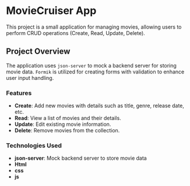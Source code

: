 # MovieCruiser App

This project is a small application for managing movies, allowing users to perform CRUD operations (Create, Read, Update, Delete).

## Project Overview

The application uses `json-server` to mock a backend server for storing movie data. `Formik` is utilized for creating forms with validation to enhance user input handling.

### Features

- **Create**: Add new movies with details such as title, genre, release date, etc.
- **Read**: View a list of movies and their details.
- **Update**: Edit existing movie information.
- **Delete**: Remove movies from the collection.

### Technologies Used

- **json-server**: Mock backend server to store movie data
- **Html**
- **css**
- **js**
